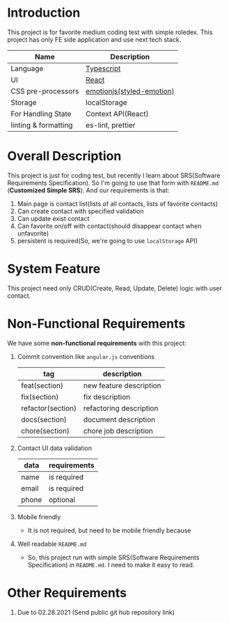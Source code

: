 # Introduction

This project is for favorite medium coding test with simple roledex. This project has only FE side application and use next tech stack.

| Name                 | Description                                                       |
| -------------------- | ----------------------------------------------------------------- |
| Language             | [Typescript](https://www.typescriptlang.org/)                     |
| UI                   | [React](https://reactjs.org/)                                     |
| CSS pre-processors   | [emotionjs(styled-emotion)](https://emotion.sh/docs/introduction) |
| Storage              | localStorage                                                      |
| For Handling State   | Context API(React)                                                |
| linting & formatting | es-lint, prettier                                                 |

# Overall Description

This project is just for coding test, but recently I learn about SRS(Software Requirements Specification). So I'm going to use that form with `README.md` (**Customized Simple SRS**). And our requirements is that:

1. Main page is contact list(lists of all contacts, lists of favorite contacts)
2. Can create contact with specified validation
3. Can update exist contact
4. Can favorite on/off with contact(should disappear contact when unfavorite)
5. persistent is required(So, we're going to use `localStorage` API)

# System Feature

This project need only CRUD(Create, Read, Update, Delete) logic with user contact.

# Non-Functional Requirements

We have some **non-functional requirements** with this project:

1. Commit convention like `angular.js` conventions

   | tag               | description             |
   | ----------------- | ----------------------- |
   | feat(section)     | new feature description |
   | fix(section)      | fix description         |
   | refactor(section) | refactoring description |
   | docs(section)     | document description    |
   | chore(section)    | chore job description   |

2. Contact UI data validation

   | data  | requirements |
   | ----- | ------------ |
   | name  | is required  |
   | email | is required  |
   | phone | optional     |

3. Mobile friendly

   - It is not required, but need to be mobile friendly because

4. Well readable `README.md`
   - So, this project run with simple SRS(Software Requirements Specification) in `README.md`. I need to make it easy to read.

# Other Requirements

1. Due to 02.28.2021 (Send public git hub repository link)
